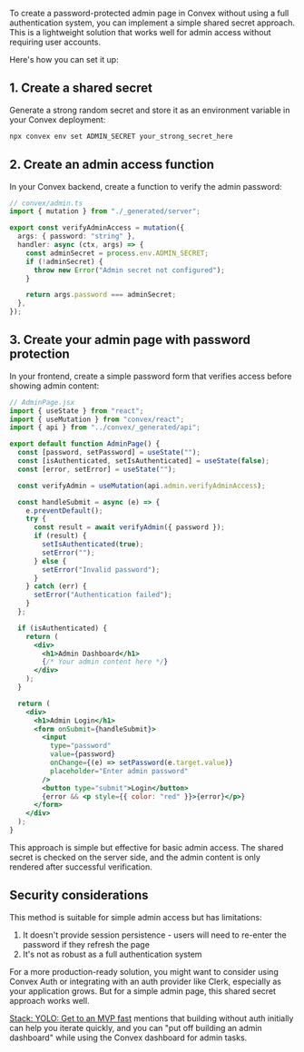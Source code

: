 To create a password-protected admin page in Convex without using a full authentication system, you can implement a simple shared secret approach. This is a lightweight solution that works well for admin access without requiring user accounts.

Here's how you can set it up:

## 1. Create a shared secret

Generate a strong random secret and store it as an environment variable in your Convex deployment:

```sh
npx convex env set ADMIN_SECRET your_strong_secret_here
```

## 2. Create an admin access function

In your Convex backend, create a function to verify the admin password:

```ts
// convex/admin.ts
import { mutation } from "./_generated/server";

export const verifyAdminAccess = mutation({
  args: { password: "string" },
  handler: async (ctx, args) => {
    const adminSecret = process.env.ADMIN_SECRET;
    if (!adminSecret) {
      throw new Error("Admin secret not configured");
    }

    return args.password === adminSecret;
  },
});
```

## 3. Create your admin page with password protection

In your frontend, create a simple password form that verifies access before showing admin content:

```jsx
// AdminPage.jsx
import { useState } from "react";
import { useMutation } from "convex/react";
import { api } from "../convex/_generated/api";

export default function AdminPage() {
  const [password, setPassword] = useState("");
  const [isAuthenticated, setIsAuthenticated] = useState(false);
  const [error, setError] = useState("");

  const verifyAdmin = useMutation(api.admin.verifyAdminAccess);

  const handleSubmit = async (e) => {
    e.preventDefault();
    try {
      const result = await verifyAdmin({ password });
      if (result) {
        setIsAuthenticated(true);
        setError("");
      } else {
        setError("Invalid password");
      }
    } catch (err) {
      setError("Authentication failed");
    }
  };

  if (isAuthenticated) {
    return (
      <div>
        <h1>Admin Dashboard</h1>
        {/* Your admin content here */}
      </div>
    );
  }

  return (
    <div>
      <h1>Admin Login</h1>
      <form onSubmit={handleSubmit}>
        <input
          type="password"
          value={password}
          onChange={(e) => setPassword(e.target.value)}
          placeholder="Enter admin password"
        />
        <button type="submit">Login</button>
        {error && <p style={{ color: "red" }}>{error}</p>}
      </form>
    </div>
  );
}
```

This approach is simple but effective for basic admin access. The shared secret is checked on the server side, and the admin content is only rendered after successful verification.

## Security considerations

This method is suitable for simple admin access but has limitations:

1. It doesn't provide session persistence - users will need to re-enter the password if they refresh the page
2. It's not as robust as a full authentication system

For a more production-ready solution, you might want to consider using Convex Auth or integrating with an auth provider like Clerk, especially as your application grows. But for a simple admin page, this shared secret approach works well.

[Stack: YOLO: Get to an MVP fast](https://stack.convex.dev/yolo-fast-mvp#cutting-corners-explicit-immaturity) mentions that building without auth initially can help you iterate quickly, and you can "put off building an admin dashboard" while using the Convex dashboard for admin tasks.
